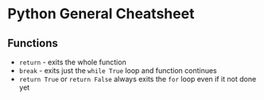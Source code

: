 # Python General Cheatsheet

## Functions
- `return` - exits the whole function
- `break` - exits just the `while True` loop and function continues
- `return True` or `return False` always exits the `for` loop even if it not done yet